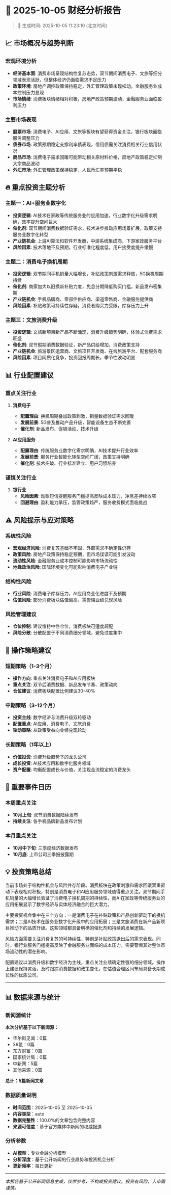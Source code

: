 # 📅 2025-10-05 财经分析报告

> 📅 生成时间: 2025-10-05 11:23:10 (北京时间)

## 📈 市场概况与趋势判断

### 宏观环境分析
- **经济基本面**: 消费市场呈现结构性复苏态势，双节期间消费电子、文旅等细分领域表现活跃，但整体经济仍面临需求不足压力
- **政策环境**: 房地产调控政策保持稳定，外汇管理政策未现松动，金融服务业成本控制压力显现
- **市场情绪**: 消费板块情绪相对积极，房地产政策预期波动，金融服务业面临盈利压力

### 主要市场表现
- **股票市场**: 消费电子、AI应用、文旅等板块有望获得资金关注，银行板块面临服务调整压力
- **债券市场**: 政策预期稳定支撑利率债表现，信用债需关注消费相关行业信用状况
- **商品市场**: 消费电子需求回暖可能带动相关原材料价格，房地产政策稳定抑制大宗商品波动
- **外汇市场**: 外汇管理政策保持稳定，人民币汇率预期平稳

## 🔥 重点投资主题分析

### 主题一：AI+服务业数字化
- **投资逻辑**: AI技术在家政等传统服务业的应用加速，行业数字化升级需求明确，效率提升空间巨大
- **催化剂**: 双节期间消费数据验证需求，技术进步推动应用场景扩展，政策支持服务业数字化转型
- **产业链机会**: 上游AI算法和软件开发商，中游系统集成商，下游家政服务平台
- **风险因素**: 技术落地不及预期，行业标准化程度低，用户接受度提升缓慢

### 主题二：消费电子换机周期
- **投资逻辑**: 双节期间手机销量大幅增长，补贴政策刺激需求释放，5G换机周期持续
- **催化剂**: 商家加大以旧换新补贴力度，免息分期降低购买门槛，新品发布密集期
- **产业链机会**: 手机品牌商、零部件供应商、渠道零售商、金融服务提供商
- **风险因素**: 补贴政策可持续性存疑，消费者购买力受限，库存压力上升

### 主题三：文旅消费升级
- **投资逻辑**: 文旅新项目新产品不断涌现，消费升级趋势明确，体验式消费需求旺盛
- **催化剂**: 双节假期消费数据验证，新产品供给增加，消费政策支持
- **产业链机会**: 旅游景区运营商、文旅项目开发商、在线旅游平台、配套服务商
- **风险因素**: 项目同质化竞争，投资回报周期长，季节性波动明显

## 📊 行业配置建议

### 重点关注行业
1. **消费电子**
   - **配置理由**: 换机周期叠加政策刺激，销量数据验证需求回暖
   - **发展前景**: 5G普及推动产品升级，智能设备生态不断完善
   - **催化剂**: 新品发布、促销活动、技术升级

2. **AI应用服务**
   - **配置理由**: 传统服务业数字化需求明确，AI技术提升行业效率
   - **发展前景**: 服务行业智能化转型空间广阔，政策支持明确
   - **催化剂**: 技术突破、行业标准建立、用户习惯培养

### 谨慎关注行业
1. **银行业**
   - **风险因素**: 动账短信提醒服务门槛提高反映成本压力，净息差持续收窄
   - **回避理由**: 盈利能力承压，监管政策趋严，服务收费模式面临挑战

## ⚠️ 风险提示与应对策略

### 系统性风险
- **宏观经济风险**: 消费复苏基础不牢固，外部需求不确定性仍存
- **政策风险**: 房地产政策保持稳定预期，但市场误读可能引发波动
- **流动性风险**: 金融服务业成本控制可能影响市场流动性
- **地缘政治风险**: 国际环境变化可能影响消费电子产业链

### 结构性风险
- **行业风险**: 消费电子库存压力，AI应用商业化进度不及预期
- **估值风险**: 部分消费板块估值偏高，需警惕业绩兑现风险

### 风险管理建议
- **仓位控制**: 建议维持中性仓位，消费板块可适度超配
- **风险分散**: 分散配置于不同消费细分领域，避免过度集中

## 🎯 操作策略建议

### 短期策略（1-3个月）
- **操作方向**: 重点关注消费电子和AI应用板块
- **重点关注**: 双节后消费数据、新品发布节奏、政策动向
- **仓位建议**: 消费板块配置比例建议30-40%

### 中期策略（3-12个月）
- **投资主线**: 数字经济与消费升级双轮驱动
- **配置重点**: AI应用、消费电子、文旅消费
- **轮动策略**: 从政策受益向业绩兑现轮动

### 长期策略（1年以上）
- **价值投资**: 消费升级趋势下的龙头公司
- **成长投资**: AI技术应用和数字化服务领域
- **资产配置**: 均衡配置成长与价值，关注现金流稳定的消费龙头

## 📅 重要事件日历

### 本周重点关注
- **10月上旬**: 双节消费数据陆续发布
- **持续关注**: 各手机品牌新品发布计划

### 本月重点关注
- **10月中下旬**: 三季度经济数据发布
- **10月底**: 上市公司三季报披露期

## 💡 投资策略总结

当前市场处于结构性机会与风险并存阶段。消费板块在政策刺激和需求回暖双重驱动下表现相对积极，特别是消费电子和AI应用服务领域值得重点关注。双节期间手机销量的大幅增长验证了消费电子换机周期的持续性，而AI在家政等传统服务业的应用拓展显示了数字经济与实体经济融合的巨大潜力。

主要投资机会集中在三个方向：一是消费电子在补贴政策和产品创新驱动下的换机需求；二是AI技术在服务业数字化升级中的应用拓展；三是文旅消费在新产品新项目推动下的品质升级。这些领域都具备明确的催化剂和持续的发展逻辑。

风险方面需要关注消费复苏的可持续性，特别是补贴政策退出后的需求表现。同时，银行业服务门槛提高反映了金融服务业面临的成本压力，需要警惕其对整体市场流动性的潜在影响。

配置建议以消费升级和数字经济为主线，重点关注业绩确定性强的细分领域。操作上建议保持灵活，及时跟踪消费数据和政策变化，在估值合理区间布局具备长期成长性的优质公司。

---

## 📊 数据来源与统计

### 新闻源统计
**本次分析基于以下新闻源：**
- 华尔街见闻：0篇
- 36氪：0篇
- 东方财富：0篇
- 国家统计局：0篇
- 中新网：5篇
- 其他来源：0篇

**总计：5篇新闻文章**

### 数据质量说明
- **时间范围**：2025-10-05 至 2025-10-05
- **内容类型**：auto
- **数据完整性**：100.0%的文章包含完整内容
- **来源可信度**：基于官方媒体中新网的权威报道

### 分析参数
- **AI模型**：专业金融分析模型
- **分析深度**：基于公开新闻的行业趋势和投资机会分析
- **更新频率**：每日更新

---

*本报告基于公开新闻信息生成，仅供参考，不构成投资建议。投资有风险，入市需谨慎。*
